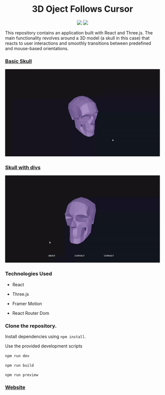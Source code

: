 <div align='center'>

# 3D Oject Follows Cursor


![](https://img.shields.io/badge/Three.js-r162-purple) ![](https://img.shields.io/badge/React-18.2.0-blue)  


</div>


This repository contains an application built with React and Three.js. The main functionality revolves around a 3D model (a skull in this case) that reacts to user interactions and smoothly transitions between predefined and mouse-based orientations.



### [Basic Skull](https://github.com/diegolajus/3D_Object_Follows_Cursor/tree/main)

<div align="center">
    <img src="src/assets/skull.gif"/>
</div>

### [Skull with divs](https://github.com/diegolajus/3D_Object_Follows_Cursor/tree/skull-with-divs)

<div align="center">
    <img src="src/assets/skullwithdivs.gif"/>
</div>






### Technologies Used

- React

- Three.js

- Framer Motion

- React Router Dom


</div>


### Clone the repository.

Install dependencies using `npm install`.

Use the provided development scripts 

`npm run dev`

`npm run build`

`npm run preview`



### [Website](https://3d-object-follows-cursor.netlify.app/)


